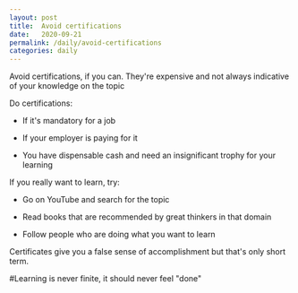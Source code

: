 ```yaml
---
layout: post
title:  Avoid certifications
date:   2020-09-21
permalink: /daily/avoid-certifications
categories: daily
---
```


Avoid certifications, if you can. They're expensive and not always indicative of your knowledge on the topic

Do certifications:

- If it's mandatory for a job

- If your employer is paying for it

- You have dispensable cash and need an insignificant trophy for your learning

If you really want to learn, try:

- Go on YouTube and search for the topic

- Read books that are recommended by great thinkers in that domain

- Follow people who are doing what you want to learn

Certificates give you a false sense of accomplishment but that's only short term.

#Learning is never finite, it should never feel "done"
